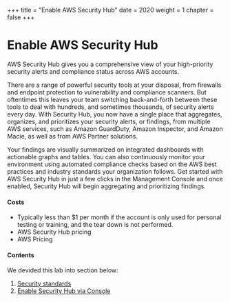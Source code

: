 +++
title = "Enable AWS Security Hub"
date = 2020
weight = 1
chapter = false
+++

# Enable AWS Security Hub

AWS Security Hub gives you a comprehensive view of your high-priority security alerts and compliance status across AWS accounts. 

There are a range of powerful security tools at your disposal, from firewalls and endpoint protection to vulnerability and compliance scanners. But oftentimes this leaves your team switching back-and-forth between these tools to deal with hundreds, and sometimes thousands, of security alerts every day. With Security Hub, you now have a single place that aggregates, organizes, and prioritizes your security alerts, or findings, from multiple AWS services, such as Amazon GuardDuty, Amazon Inspector, and Amazon Macie, as well as from AWS Partner solutions. 

Your findings are visually summarized on integrated dashboards with actionable graphs and tables. You can also continuously monitor your environment using automated compliance checks based on the AWS best practices and industry standards your organization follows. Get started with AWS Security Hub in just a few clicks in the Management Console and once enabled, Security Hub will begin aggregating and prioritizing findings.

#### Costs

- Typically less than $1 per month if the account is only used for personal testing or training, and the tear down is not performed.
- AWS Security Hub pricing
- AWS Pricing

#### Contents

We devided this lab into section below:

1. [Security standards](1-security-standards/)
2. [Enable Security Hub via Console](2-enable-sec-hub/)